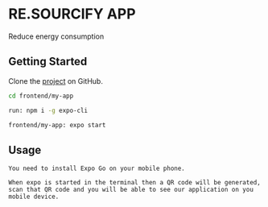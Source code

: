 # RE.SOURCIFY APP
Reduce energy consumption

## Getting Started
Clone the [project](https://github.com/busymo/HackZurich2022) on GitHub.

```bash
cd frontend/my-app
```
```bash
run: npm i -g expo-cli
```
```bash
frontend/my-app: expo start
```
## Usage
```
You need to install Expo Go on your mobile phone.

When expo is started in the terminal then a QR code will be generated, 
scan that QR code and you will be able to see our application on you mobile device.
```
